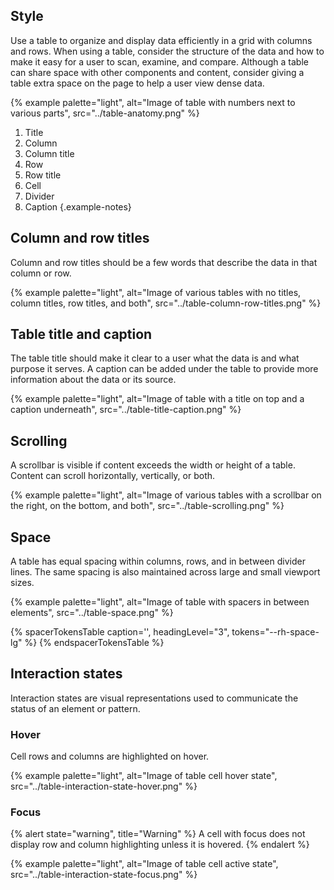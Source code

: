 ## Style

Use a table to organize and display data efficiently in a grid with columns and rows. When using a table, consider the structure of the data and how to make it easy for a user to scan, examine, and compare. Although a table can share space with other components and content, consider giving a table extra space on the page to help a user view dense data.

{% example palette="light",
           alt="Image of table with numbers next to various parts",
           src="../table-anatomy.png" %}

  1. Title
  2. Column
  3. Column title
  4. Row
  5. Row title
  6. Cell
  7. Divider
  8. Caption
  {.example-notes}

## Column and row titles

Column and row titles should be a few words that describe the data in that column or row.

{% example palette="light",
           alt="Image of various tables with no titles, column titles, row titles, and both",
           src="../table-column-row-titles.png" %}

## Table title and caption

The table title should make it clear to a user what the data is and what purpose it serves. A caption can be added under the table to provide more information about the data or its source.

{% example palette="light",
           alt="Image of table with a title on top and a caption underneath",
           src="../table-title-caption.png" %}

## Scrolling

A scrollbar is visible if content exceeds the width or height of a table. Content can scroll horizontally, vertically, or both.

{% example palette="light",
           alt="Image of various tables with a scrollbar on the right, on the bottom, and both",
           src="../table-scrolling.png" %}

## Space

A table has equal spacing within columns, rows, and in between divider lines. The same spacing is also maintained across large and small viewport sizes.

{% example palette="light",
           alt="Image of table with spacers in between elements",
           src="../table-space.png" %}

{% spacerTokensTable 
    caption='',
    headingLevel="3",
    tokens="--rh-space-lg" %}
{% endspacerTokensTable %}

## Interaction states

Interaction states are visual representations used to communicate the status of an element or pattern.

### Hover

Cell rows and columns are highlighted on hover.

{% example palette="light",
           alt="Image of table cell hover state",
           src="../table-interaction-state-hover.png" %}

### Focus

{% alert state="warning", title="Warning" %} A cell with focus does not display row and column highlighting unless it is hovered. {% endalert %}

{% example palette="light",
           alt="Image of table cell active state",
           src="../table-interaction-state-focus.png" %}